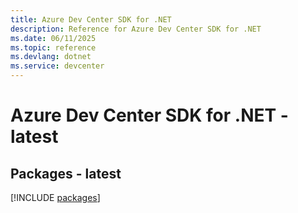 ```yaml
---
title: Azure Dev Center SDK for .NET
description: Reference for Azure Dev Center SDK for .NET
ms.date: 06/11/2025
ms.topic: reference
ms.devlang: dotnet
ms.service: devcenter
---
```

# Azure Dev Center SDK for .NET - latest
## Packages - latest
[!INCLUDE [packages](dev-center-index.md)]